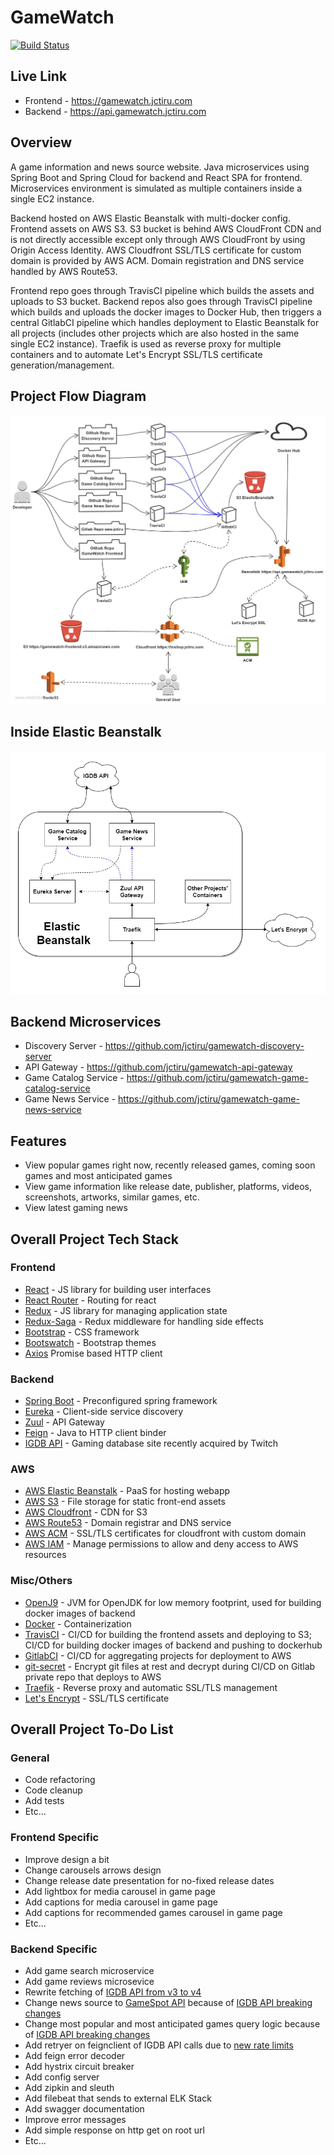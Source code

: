 # GameWatch

[![Build Status](https://travis-ci.com/jctiru/gamewatch-frontend.svg?branch=master)](https://travis-ci.com/jctiru/gamewatch-frontend)

## Live Link

- Frontend - <https://gamewatch.jctiru.com>
- Backend - <https://api.gamewatch.jctiru.com>

## Overview

A game information and news source website. Java microservices using Spring Boot and Spring Cloud for backend and React SPA for frontend. Microservices environment is simulated as multiple containers inside a single EC2 instance.

Backend hosted on AWS Elastic Beanstalk with multi-docker config. Frontend assets on AWS S3. S3 bucket is behind AWS CloudFront CDN and is not directly accessible except only through AWS CloudFront by using Origin Access Identity. AWS Cloudfront SSL/TLS certificate for custom domain is provided by AWS ACM. Domain registration and DNS service handled by AWS Route53.

Frontend repo goes through TravisCI pipeline which builds the assets and uploads to S3 bucket. Backend repos also goes through TravisCI pipeline which builds and uploads the docker images to Docker Hub, then triggers a central GitlabCI pipeline which handles deployment to Elastic Beanstalk for all projects (includes other projects which are also hosted in the same single EC2 instance). Traefik is used as reverse proxy for multiple containers and to automate Let's Encrypt SSL/TLS certificate generation/management.

## Project Flow Diagram

![Flow.jpg](Flow.jpg)

## Inside Elastic Beanstalk

![ElasticBeanstalk.jpg](ElasticBeanstalk.jpg)

## Backend Microservices

- Discovery Server - <https://github.com/jctiru/gamewatch-discovery-server>
- API Gateway - <https://github.com/jctiru/gamewatch-api-gateway>
- Game Catalog Service - <https://github.com/jctiru/gamewatch-game-catalog-service>
- Game News Service - <https://github.com/jctiru/gamewatch-game-news-service>

## Features

- View popular games right now, recently released games, coming soon games and most anticipated games
- View game information like release date, publisher, platforms, videos, screenshots, artworks, similar games, etc.
- View latest gaming news

## Overall Project Tech Stack

### Frontend

- [React](https://reactjs.org/) - JS library for building user interfaces
- [React Router](https://reacttraining.com/react-router/) - Routing for react
- [Redux](https://redux.js.org/) - JS library for managing application state
- [Redux-Saga](https://redux-saga.js.org/) - Redux middleware for handling side effects
- [Bootstrap](https://getbootstrap.com/) - CSS framework
- [Bootswatch](https://bootswatch.com/) - Bootstrap themes
- [Axios](https://github.com/axios/axios) Promise based HTTP client

### Backend

- [Spring Boot](https://spring.io/projects/spring-boot) - Preconfigured spring framework
- [Eureka](https://github.com/spring-cloud/spring-cloud-netflix) - Client-side service discovery
- [Zuul](https://github.com/spring-cloud/spring-cloud-netflix) - API Gateway
- [Feign](https://github.com/OpenFeign/feign) - Java to HTTP client binder
- [IGDB API](https://github.com/OpenFeign/feign) - Gaming database site recently acquired by Twitch

### AWS

- [AWS Elastic Beanstalk](https://aws.amazon.com/elasticbeanstalk/) - PaaS for hosting webapp
- [AWS S3](https://aws.amazon.com/s3/) - File storage for static front-end assets
- [AWS Cloudfront](https://aws.amazon.com/cloudfront/) - CDN for S3
- [AWS Route53](https://aws.amazon.com/route53/) - Domain registrar and DNS service
- [AWS ACM](https://aws.amazon.com/certificate-manager/) - SSL/TLS certificates for cloudfront with custom domain
- [AWS IAM](https://aws.amazon.com/iam/) - Manage permissions to allow and deny access to AWS resources

### Misc/Others

- [OpenJ9](https://www.eclipse.org/openj9/) - JVM for OpenJDK for low memory footprint, used for building docker images of backend
- [Docker](https://www.docker.com/) - Containerization
- [TravisCI](https://travis-ci.com/) - CI/CD for building the frontend assets and deploying to S3; CI/CD for building docker images of backend and pushing to dockerhub
- [GitlabCI](https://about.gitlab.com/stages-devops-lifecycle/continuous-integration/) - CI/CD for aggregating projects for deployment to AWS
- [git-secret](https://git-secret.io/) - Encrypt git files at rest and decrypt during CI/CD on Gitlab private repo that deploys to AWS
- [Traefik](https://containo.us/traefik/) - Reverse proxy and automatic SSL/TLS management
- [Let's Encrypt](https://letsencrypt.org/) - SSL/TLS certificate

## Overall Project To-Do List

### General

- Code refactoring
- Code cleanup
- Add tests
- Etc...

### Frontend Specific

- Improve design a bit
- Change carousels arrows design
- Change release date presentation for no-fixed release dates
- Add lightbox for media carousel in game page
- Add captions for media carousel in game page
- Add captions for recommended games carousel in game page
- Etc...

### Backend Specific

- Add game search microservice
- Add game reviews microsevice
- Rewrite fetching of [IGDB API from v3 to v4](https://api-docs.igdb.com/#upgrading-to-v4-from-v3)
- Change news source to [GameSpot API](https://www.gamespot.com/api/documentation#toc-0-4) because of [IGDB API breaking changes](https://api-docs.igdb.com/#breaking-changes)
- Change most popular and most anticipated games query logic because of [IGDB API breaking changes](https://api-docs.igdb.com/#breaking-changes)
- Add retryer on feignclient of IGDB API calls due to [new rate limits](https://api-docs.igdb.com/#rate-limits)
- Add feign error decoder
- Add hystrix circuit breaker
- Add config server
- Add zipkin and sleuth
- Add filebeat that sends to external ELK Stack
- Add swagger documentation
- Improve error messages
- Add simple response on http get on root url
- Etc...
